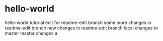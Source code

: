 # hello-world
hello-world tutorial
edit for readme-edit branch
some more changes in readme-edit branch
new changes in readme-edit branch
local changes to master
master changes a